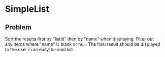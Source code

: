 # SimpleList

## Problem

Sort the results first by "listId" then by "name" when displaying. Filter out any items where "name" is blank or null. The final result should be displayed to the user in an easy-to-read list.
